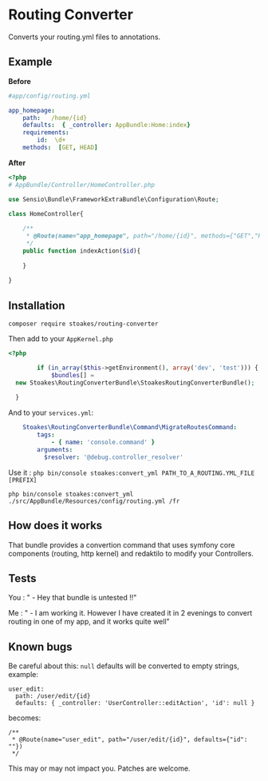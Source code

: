 # Routing Converter

Converts your routing.yml files to annotations.

## Example 

**Before**

````yaml
#app/config/routing.yml

app_homepage:
    path:   /home/{id}
    defaults:  { _controller: AppBundle:Home:index}
    requirements:
        id:  \d+
    methods:  [GET, HEAD]
````
**After**

````php
<?php
# AppBundle/Controller/HomeController.php

use Sensio\Bundle\FrameworkExtraBundle\Configuration\Route;

class HomeController{
    
    /**
     * @Route(name="app_homepage", path="/home/{id}", methods={"GET","HEAD"}, requirements={"id": "\d+"})
     */
    public function indexAction($id){
    
    }
    
}

````
## Installation

```
composer require stoakes/routing-converter
```

Then add to your `AppKernel.php`

````php
<?php

        if (in_array($this->getEnvironment(), array('dev', 'test'))) {
            $bundles[] = 
  new Stoakes\RoutingConverterBundle\StoakesRoutingConverterBundle();
  
  }
````

And to your `services.yml`:

````yaml
    Stoakes\RoutingConverterBundle\Command\MigrateRoutesCommand:
        tags:
            - { name: 'console.command' }
        arguments:
          $resolver: '@debug.controller_resolver'
````

Use it : `php bin/console stoakes:convert_yml PATH_TO_A_ROUTING.YML_FILE [PREFIX]`

`php bin/console stoakes:convert_yml ./src/AppBundle/Resources/config/routing.yml /fr
`

## How does it works

That bundle provides a convertion command that uses symfony core components (routing, http kernel) and redaktilo to modify your Controllers.

## Tests

You : " - Hey that bundle is untested !!"

Me : " - I am working it. However I have created it in 2 evenings to convert routing in one of my app, and it works quite well"

## Known bugs

Be careful about this: `null` defaults will be converted to empty strings, example:

    user_edit:
      path: /user/edit/{id}
      defaults: { _controller: 'UserController::editAction', 'id': null }

becomes:
  
    /**
     * @Route(name="user_edit", path="/user/edit/{id}", defaults={"id": ""})
     */

This may or may not impact you. Patches are welcome.
